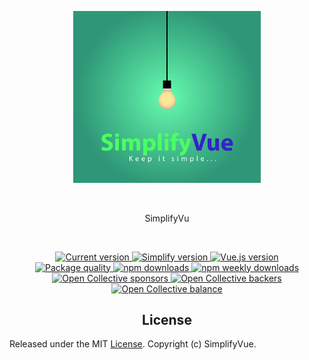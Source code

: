 <p align="center">
  <a href="https://github.com/SimonMarcelLinden/simplify-vue/">
    <img src="https://raw.githubusercontent.com/SimonMarcelLinden/simplify-vue/development-components/src/assets/Logo-SimplifyVue%404x-100.jpg" width="300">
  </a>
</p>
<br>

<p align="center">
  SimplifyVu
</p>
<br>

<p align="center">
  <a href="https://www.npmjs.com/package/simplify-vue">
    <img src="https://flat.badgen.net/npm/v/simplify-vue" alt="Current version">
  </a>
  <a href="/docs">
    <img src="https://flat.badgen.net/badge/simplify-vue/0.0.1/563d7c" alt="Simplify version">
  </a>
  <a href="https://vuejs.org">
    <img src="https://flat.badgen.net/badge/vue.js/2.6.x/4fc08d" alt="Vue.js version">
  </a>
  <br>

  <a href="https://packagequality.com/#?package=simplify-vue">
    <img src="https://npm.packagequality.com/shield/simplify-vue.svg?style=flat-square" alt="Package quality">
  </a>
  <a href="https://www.npmjs.com/package/simplify-vue">
    <img src="https://flat.badgen.net/npm/dt/simplify-vue" alt="npm downloads">
  </a>
  <a href="https://www.npmjs.com/package/simplify-vue">
    <img src="https://flat.badgen.net/npm/dw/simplify-vue" alt="npm weekly downloads">
  </a>
  <br>
  <a href="https://opencollective.com/simplify-vue#sponsor">
    <img src="https://opencollective.com/simplify-vue/sponsors/badge.svg?style=flat-square" alt="Open Collective sponsors">
  </a>
  <a href="https://opencollective.com/simplify-vue#backer">
    <img src="https://flat.badgen.net/opencollective/backers/simplify-vue" alt="Open Collective backers">
  </a>
  <a href="https://opencollective.com/simplify-vue">
    <img src="https://flat.badgen.net/opencollective/balance/simplify-vue" alt="Open Collective balance">
  </a>
</p>

<h2 align="center">License</h2>

Released under the MIT [License](./LICENSE). Copyright (c) SimplifyVue.
